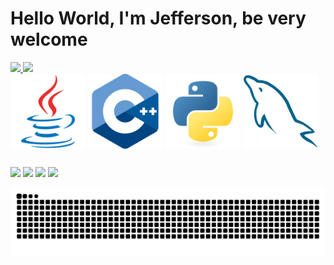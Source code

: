 # Hello World, I'm Jefferson, be very welcome

<div>
  <a href="https://github.com/zJunioJz">
    <img height="180em" src="https://github-readme-stats.vercel.app/api?username=zJunioJz&show_icons=true&theme=radical&include_all_commits=true&count_private=true&token=YOUR_GITHUB_TOKEN" />
    <img height="180em" src="https://github-readme-stats.vercel.app/api/top-langs/?username=zJunioJz&layout=compact&langs_count=7&theme=radical" />
  </a>
</div>
<div>
  <img align="center" alt="Junio-Java" width="120" src="https://raw.githubusercontent.com/devicons/devicon/master/icons/java/java-original.svg">
  <img align="center" alt="Junio-C++" width="120" src="https://raw.githubusercontent.com/devicons/devicon/master/icons/cplusplus/cplusplus-original.svg">
  <img align="center" alt="Junio-Python" width="120" src="https://raw.githubusercontent.com/devicons/devicon/master/icons/python/python-original.svg">
  <img align="center" alt="Junio-Python" width="120" src="https://raw.githubusercontent.com/devicons/devicon/master/icons/mysql/mysql-original.svg">
</div>

  ##

<div> 
  <a href="https://www.linkedin.com/in/jefferson-araujo-474725279" target="_blank"><img src="https://img.shields.io/badge/-LinkedIn-%230077B5?style=for-the-badge&logo=linkedin&logoColor=white" target="_blank"></a>
  <a href="https://www.instagram.com/_junioj_/" target="_blank"><img src="https://img.shields.io/badge/-Instagram-%23E4405F?style=for-the-badge&logo=instagram&logoColor=white" target="_blank"></a> 
  <a href = "https://www.facebook.com/jefferson.junior.79827803"><img src="https://img.shields.io/badge/Facebook-1877F2?style=for-the-badge&logo=facebook&logoColor=white"></a>
  <a href = "mailto:junioj253@gmail.com"><img src="https://img.shields.io/badge/-Gmail-%23333?style=for-the-badge&logo=gmail&logoColor=white" target="_blank"></a>   

  ![Snake animation](https://github.com/zJunioJz/zJunioJz/blob/output/github-contribution-grid-snake.svg)
</div>
